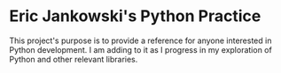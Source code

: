 Eric Jankowski's Python Practice
================================

This project's purpose is to provide a reference for anyone interested in Python development.  I am adding to it as I progress in my exploration of Python and other relevant libraries.
